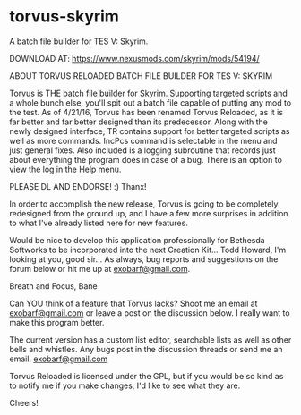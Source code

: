 # torvus-skyrim
A batch file builder for TES V: Skyrim.

DOWNLOAD AT: https://www.nexusmods.com/skyrim/mods/54194/

ABOUT TORVUS RELOADED BATCH FILE BUILDER FOR TES V: SKYRIM

Torvus is THE batch file builder for Skyrim. Supporting targeted scripts and a whole bunch else, you'll 
spit out a batch file capable of putting any mod to the test. As of 4/21/16, Torvus has been renamed Torvus
Reloaded, as it is far better and far better designed than its predecessor. Along with the newly designed 
interface, TR contains support for better targeted scripts as well as more commands. IncPcs command is 
selectable in the menu and just general fixes. Also included is a logging subroutine that records just about 
everything the program does in case of a bug. There is an option to view the log in the Help menu.

PLEASE DL AND ENDORSE! :) Thanx!

In order to accomplish the new release, Torvus is going to be completely redesigned from the ground up,
and I have a few more surprises in addition to what I've already listed here for new features. 

Would be nice to develop this application professionally for Bethesda Softworks to be incorporated into 
the next Creation Kit... Todd Howard, I'm looking at you, good sir... As always, bug reports and suggestions 
on the forum below or hit me up at exobarf@gmail.com.

Breath and Focus,
Bane


Can YOU think of a feature that Torvus lacks? Shoot me an email at exobarf@gmail.com or leave a post on 
the discussion below. I really want to make this program better.

The current version has a custom list editor, searchable lists as well as other bells and whistles. Any bugs 
post in the discussion threads or send me an email. exobarf@gmail.com

Torvus Reloaded is licensed under the GPL, but if you would be so kind as to notify me if you make changes, 
I'd like to see what they are.

Cheers!
